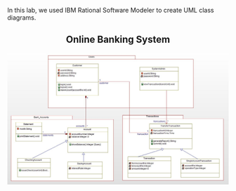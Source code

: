 
In this lab, we used IBM Rational Software Modeler to create UML class diagrams.

<h2 align=center>Online Banking System</h2>
<img src="https://github.com/cmoulika009/Software-Methods-and-Tools/blob/master/Lab%202%20UML%20Modeling-1/Class%20Diagram.JPG">

